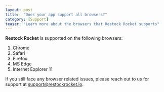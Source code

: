 ```yaml
---
layout: post
title:  "Does your app support all browsers?"
category: [Support]
teaser: "Learn more about the browsers that Restock Rocket supports"
---
```

**Restock Rocket** is supported on the following browsers:
1.	Chrome
2.	Safari
3.	Firefox
4.	MS Edge
5.	Internet Explorer 11

If you still face any browser related issues, please reach out to us for support at <a href="mailto:support@restockrocket.io">support@restockrocket.io</a>.
